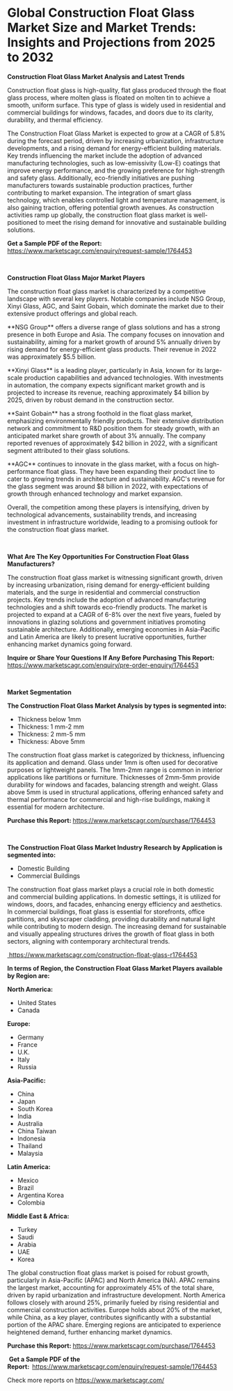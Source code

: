 <p><h1>Global Construction Float Glass Market Size and Market Trends: Insights and Projections from 2025 to 2032</h1></p><p><strong>Construction Float Glass Market Analysis and Latest Trends</strong></p>
<p><p>Construction float glass is high-quality, flat glass produced through the float glass process, where molten glass is floated on molten tin to achieve a smooth, uniform surface. This type of glass is widely used in residential and commercial buildings for windows, facades, and doors due to its clarity, durability, and thermal efficiency. </p><p>The Construction Float Glass Market is expected to grow at a CAGR of 5.8% during the forecast period, driven by increasing urbanization, infrastructure developments, and a rising demand for energy-efficient building materials. Key trends influencing the market include the adoption of advanced manufacturing technologies, such as low-emissivity (Low-E) coatings that improve energy performance, and the growing preference for high-strength and safety glass. Additionally, eco-friendly initiatives are pushing manufacturers towards sustainable production practices, further contributing to market expansion. The integration of smart glass technology, which enables controlled light and temperature management, is also gaining traction, offering potential growth avenues. As construction activities ramp up globally, the construction float glass market is well-positioned to meet the rising demand for innovative and sustainable building solutions.</p></p>
<p><strong>Get a Sample PDF of the Report:&nbsp;</strong> <a href="https://www.marketscagr.com/enquiry/request-sample/1764453?utm_campaign=3562&utm_medium=2&utm_source=Github&utm_content=ia&utm_term=03042025&utm_id=construction-float-glass">https://www.marketscagr.com/enquiry/request-sample/1764453</a></p>
<p>&nbsp;</p>
<p><strong>Construction Float Glass Major Market Players</strong></p>
<p><p>The construction float glass market is characterized by a competitive landscape with several key players. Notable companies include NSG Group, Xinyi Glass, AGC, and Saint Gobain, which dominate the market due to their extensive product offerings and global reach.</p><p>**NSG Group** offers a diverse range of glass solutions and has a strong presence in both Europe and Asia. The company focuses on innovation and sustainability, aiming for a market growth of around 5% annually driven by rising demand for energy-efficient glass products. Their revenue in 2022 was approximately $5.5 billion.</p><p>**Xinyi Glass** is a leading player, particularly in Asia, known for its large-scale production capabilities and advanced technologies. With investments in automation, the company expects significant market growth and is projected to increase its revenue, reaching approximately $4 billion by 2025, driven by robust demand in the construction sector.</p><p>**Saint Gobain** has a strong foothold in the float glass market, emphasizing environmentally friendly products. Their extensive distribution network and commitment to R&D position them for steady growth, with an anticipated market share growth of about 3% annually. The company reported revenues of approximately $42 billion in 2022, with a significant segment attributed to their glass solutions.</p><p>**AGC** continues to innovate in the glass market, with a focus on high-performance float glass. They have been expanding their product line to cater to growing trends in architecture and sustainability. AGC's revenue for the glass segment was around $8 billion in 2022, with expectations of growth through enhanced technology and market expansion.</p><p>Overall, the competition among these players is intensifying, driven by technological advancements, sustainability trends, and increasing investment in infrastructure worldwide, leading to a promising outlook for the construction float glass market.</p></p>
<p>&nbsp;</p>
<p><strong>What Are The Key Opportunities For Construction Float Glass Manufacturers?</strong></p>
<p><p>The construction float glass market is witnessing significant growth, driven by increasing urbanization, rising demand for energy-efficient building materials, and the surge in residential and commercial construction projects. Key trends include the adoption of advanced manufacturing technologies and a shift towards eco-friendly products. The market is projected to expand at a CAGR of 6-8% over the next five years, fueled by innovations in glazing solutions and government initiatives promoting sustainable architecture. Additionally, emerging economies in Asia-Pacific and Latin America are likely to present lucrative opportunities, further enhancing market dynamics going forward.</p></p>
<p><strong>Inquire or Share Your Questions If Any Before Purchasing This Report:</strong> <a href="https://www.marketscagr.com/enquiry/pre-order-enquiry/1764453?utm_campaign=3562&utm_medium=2&utm_source=Github&utm_content=ia&utm_term=03042025&utm_id=construction-float-glass">https://www.marketscagr.com/enquiry/pre-order-enquiry/1764453</a></p>
<p>&nbsp;</p>
<p><strong>Market Segmentation</strong></p>
<p><strong>The Construction Float Glass Market Analysis by types is segmented into:</strong></p>
<p><ul><li>Thickness below 1mm</li><li>Thickness: 1 mm-2 mm</li><li>Thickness: 2 mm-5 mm</li><li>Thickness: Above 5mm</li></ul></p>
<p><p>The construction float glass market is categorized by thickness, influencing its application and demand. Glass under 1mm is often used for decorative purposes or lightweight panels. The 1mm-2mm range is common in interior applications like partitions or furniture. Thicknesses of 2mm-5mm provide durability for windows and facades, balancing strength and weight. Glass above 5mm is used in structural applications, offering enhanced safety and thermal performance for commercial and high-rise buildings, making it essential for modern architecture.</p></p>
<p><strong>Purchase this Report:&nbsp;</strong><a href="https://www.marketscagr.com/purchase/1764453?utm_campaign=3562&utm_medium=2&utm_source=Github&utm_content=ia&utm_term=03042025&utm_id=construction-float-glass">https://www.marketscagr.com/purchase/1764453</a></p>
<p>&nbsp;</p>
<p><strong>The Construction Float Glass Market Industry Research by Application is segmented into:</strong></p>
<p><ul><li>Domestic Building</li><li>Commercial Buildings</li></ul></p>
<p><p>The construction float glass market plays a crucial role in both domestic and commercial building applications. In domestic settings, it is utilized for windows, doors, and facades, enhancing energy efficiency and aesthetics. In commercial buildings, float glass is essential for storefronts, office partitions, and skyscraper cladding, providing durability and natural light while contributing to modern design. The increasing demand for sustainable and visually appealing structures drives the growth of float glass in both sectors, aligning with contemporary architectural trends.</p></p>
<p><a href="https://www.marketscagr.com/construction-float-glass-r1764453?utm_campaign=3562&utm_medium=2&utm_source=Github&utm_content=ia&utm_term=03042025&utm_id=construction-float-glass">&nbsp;https://www.marketscagr.com/construction-float-glass-r1764453</a></p>
<p><strong>In terms of Region, the Construction Float Glass Market Players available by Region are:</strong></p>
<p>
    <p> <strong> North America: </strong>
        <ul>
            <li>United States</li>
            <li>Canada</li>
        </ul>
        </p> 
    <p> <strong> Europe: </strong>
        <ul>
            <li>Germany</li>
            <li>France</li>
            <li>U.K.</li>
            <li>Italy</li>
            <li>Russia</li>
        </ul>
        </p> 
    <p> <strong> Asia-Pacific: </strong>
        <ul>
            <li>China</li>
            <li>Japan</li>
            <li>South Korea</li>
            <li>India</li>
            <li>Australia</li>
            <li>China Taiwan</li>
            <li>Indonesia</li>
            <li>Thailand</li>
            <li>Malaysia</li>
        </ul>
        </p> 
    <p> <strong> Latin America: </strong>
        <ul>
            <li>Mexico</li>
            <li>Brazil</li>
            <li>Argentina Korea</li>
            <li>Colombia</li>
        </ul>
        </p> 
    <p> <strong> Middle East & Africa: </strong>
        <ul>
            <li>Turkey</li>
            <li>Saudi</li>
            <li>Arabia</li>
            <li>UAE</li>
            <li>Korea</li>
        </ul>
    </p>
    </p>
<p><p>The global construction float glass market is poised for robust growth, particularly in Asia-Pacific (APAC) and North America (NA). APAC remains the largest market, accounting for approximately 45% of the total share, driven by rapid urbanization and infrastructure development. North America follows closely with around 25%, primarily fueled by rising residential and commercial construction activities. Europe holds about 20% of the market, while China, as a key player, contributes significantly with a substantial portion of the APAC share. Emerging regions are anticipated to experience heightened demand, further enhancing market dynamics.</p></p>
<p><strong>Purchase this Report: </strong><a href="https://www.marketscagr.com/purchase/1764453?utm_campaign=3562&utm_medium=2&utm_source=Github&utm_content=ia&utm_term=03042025&utm_id=construction-float-glass">https://www.marketscagr.com/purchase/1764453</a></p>
<p>&nbsp;<strong>Get a Sample PDF of the Report:&nbsp;&nbsp;</strong><a href="https://www.marketscagr.com/enquiry/request-sample/1764453?utm_campaign=3562&utm_medium=2&utm_source=Github&utm_content=ia&utm_term=03042025&utm_id=construction-float-glass">https://www.marketscagr.com/enquiry/request-sample/1764453</a></p>
<p><strong></strong></p>
<p>Check more reports on <a href="https://www.marketscagr.com/?utm_campaign=3562&utm_medium=2&utm_source=Github&utm_content=ia&utm_term=03042025&utm_id=construction-float-glass">https://www.marketscagr.com/</a></p>